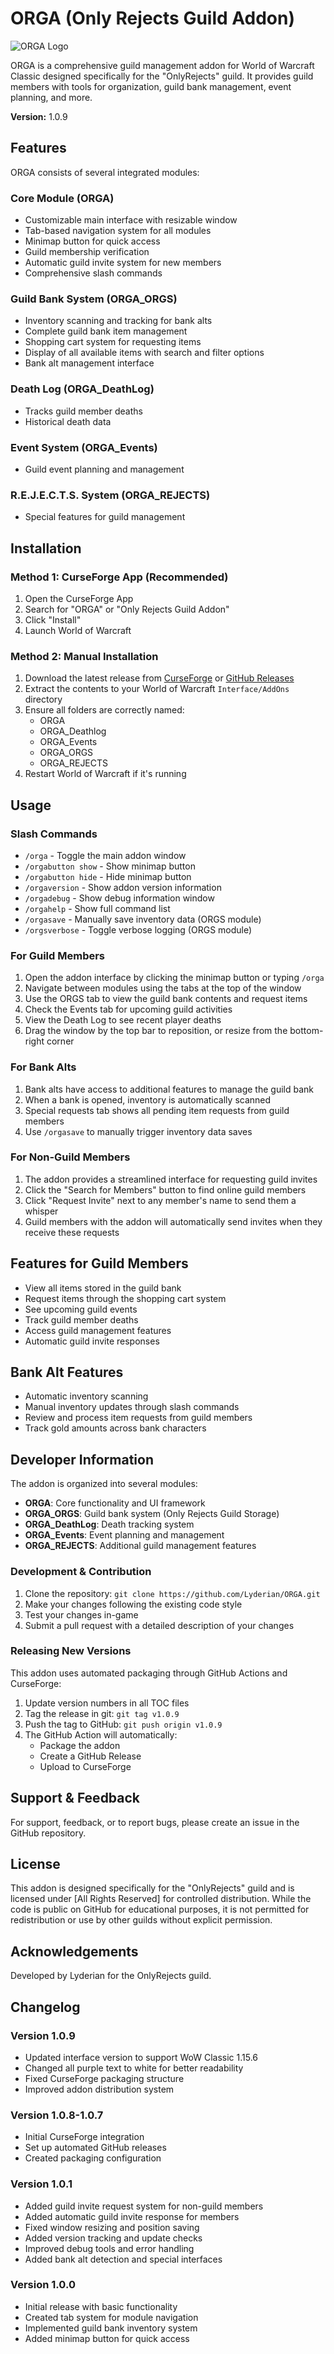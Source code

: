 # ORGA (Only Rejects Guild Addon)

![ORGA Logo](ORGA/Textures/background.tga)

ORGA is a comprehensive guild management addon for World of Warcraft Classic designed specifically for the "OnlyRejects" guild. It provides guild members with tools for organization, guild bank management, event planning, and more.

**Version:** 1.0.9

## Features

ORGA consists of several integrated modules:

### Core Module (ORGA)
- Customizable main interface with resizable window
- Tab-based navigation system for all modules
- Minimap button for quick access
- Guild membership verification
- Automatic guild invite system for new members
- Comprehensive slash commands

### Guild Bank System (ORGA_ORGS)
- Inventory scanning and tracking for bank alts
- Complete guild bank item management
- Shopping cart system for requesting items
- Display of all available items with search and filter options
- Bank alt management interface

### Death Log (ORGA_DeathLog)
- Tracks guild member deaths
- Historical death data

### Event System (ORGA_Events)
- Guild event planning and management

### R.E.J.E.C.T.S. System (ORGA_REJECTS)
- Special features for guild management

## Installation

### Method 1: CurseForge App (Recommended)
1. Open the CurseForge App
2. Search for "ORGA" or "Only Rejects Guild Addon"
3. Click "Install"
4. Launch World of Warcraft

### Method 2: Manual Installation
1. Download the latest release from [CurseForge](https://www.curseforge.com/wow/addons/orga) or [GitHub Releases](https://github.com/Lyderian/ORGA/releases)
2. Extract the contents to your World of Warcraft `Interface/AddOns` directory
3. Ensure all folders are correctly named:
   - ORGA
   - ORGA_Deathlog
   - ORGA_Events
   - ORGA_ORGS
   - ORGA_REJECTS
4. Restart World of Warcraft if it's running

## Usage

### Slash Commands

- `/orga` - Toggle the main addon window
- `/orgabutton show` - Show minimap button
- `/orgabutton hide` - Hide minimap button
- `/orgaversion` - Show addon version information
- `/orgadebug` - Show debug information window
- `/orgahelp` - Show full command list
- `/orgasave` - Manually save inventory data (ORGS module)
- `/orgsverbose` - Toggle verbose logging (ORGS module)

### For Guild Members

1. Open the addon interface by clicking the minimap button or typing `/orga`
2. Navigate between modules using the tabs at the top of the window
3. Use the ORGS tab to view the guild bank contents and request items
4. Check the Events tab for upcoming guild activities
5. View the Death Log to see recent player deaths
6. Drag the window by the top bar to reposition, or resize from the bottom-right corner

### For Bank Alts

1. Bank alts have access to additional features to manage the guild bank
2. When a bank is opened, inventory is automatically scanned
3. Special requests tab shows all pending item requests from guild members
4. Use `/orgasave` to manually trigger inventory data saves

### For Non-Guild Members

1. The addon provides a streamlined interface for requesting guild invites
2. Click the "Search for Members" button to find online guild members
3. Click "Request Invite" next to any member's name to send them a whisper
4. Guild members with the addon will automatically send invites when they receive these requests

## Features for Guild Members

- View all items stored in the guild bank
- Request items through the shopping cart system
- See upcoming guild events
- Track guild member deaths
- Access guild management features
- Automatic guild invite responses

## Bank Alt Features

- Automatic inventory scanning
- Manual inventory updates through slash commands
- Review and process item requests from guild members
- Track gold amounts across bank characters

## Developer Information

The addon is organized into several modules:

- **ORGA**: Core functionality and UI framework
- **ORGA_ORGS**: Guild bank system (Only Rejects Guild Storage)
- **ORGA_DeathLog**: Death tracking system
- **ORGA_Events**: Event planning and management
- **ORGA_REJECTS**: Additional guild management features

### Development & Contribution

1. Clone the repository: `git clone https://github.com/Lyderian/ORGA.git`
2. Make your changes following the existing code style
3. Test your changes in-game
4. Submit a pull request with a detailed description of your changes

### Releasing New Versions

This addon uses automated packaging through GitHub Actions and CurseForge:

1. Update version numbers in all TOC files
2. Tag the release in git: `git tag v1.0.9`
3. Push the tag to GitHub: `git push origin v1.0.9`
4. The GitHub Action will automatically:
   - Package the addon
   - Create a GitHub Release
   - Upload to CurseForge

## Support & Feedback

For support, feedback, or to report bugs, please create an issue in the GitHub repository.

## License

This addon is designed specifically for the "OnlyRejects" guild and is licensed under [All Rights Reserved] for controlled distribution. While the code is public on GitHub for educational purposes, it is not permitted for redistribution or use by other guilds without explicit permission.

## Acknowledgements

Developed by Lyderian for the OnlyRejects guild.

## Changelog

### Version 1.0.9
- Updated interface version to support WoW Classic 1.15.6
- Changed all purple text to white for better readability
- Fixed CurseForge packaging structure
- Improved addon distribution system

### Version 1.0.8-1.0.7
- Initial CurseForge integration
- Set up automated GitHub releases
- Created packaging configuration

### Version 1.0.1
- Added guild invite request system for non-guild members
- Added automatic guild invite response for members
- Fixed window resizing and position saving
- Added version tracking and update checks
- Improved debug tools and error handling
- Added bank alt detection and special interfaces

### Version 1.0.0
- Initial release with basic functionality
- Created tab system for module navigation
- Implemented guild bank inventory system
- Added minimap button for quick access